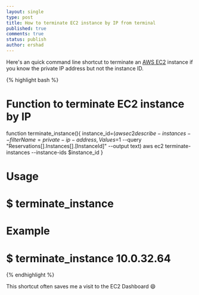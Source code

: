 ```yaml
---
layout: single
type: post
title: How to terminate EC2 instance by IP from terminal
published: true
comments: true
status: publish
author: ershad
---
```

Here's an quick command line shortcut to terminate an [AWS EC2](https://aws.amazon.com/ec2/) instance if you know the private IP address but not the instance ID.

{% highlight bash %}
# Function to terminate EC2 instance by IP
function terminate_instance(){
  instance_id=$(aws ec2 describe-instances --filter Name=private-ip-address,Values=$1 --query "Reservations[].Instances[].[InstanceId]" --output text)
  aws ec2 terminate-instances --instance-ids $instance_id
}

# Usage
# $ terminate_instance <private IP address>

# Example
# $ terminate_instance 10.0.32.64
{% endhighlight %}

This shortcut often saves me a visit to the EC2 Dashboard 😄
